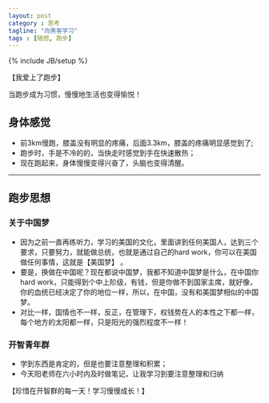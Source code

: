 ```yaml
---
layout: post
category : 思考
tagline: "向黑客学习"
tags : [随想, 跑步]
---
```

{% include JB/setup %}

【我爱上了跑步】

当跑步成为习惯，慢慢地生活也变得愉悦！

## 身体感觉

* 前3km慢跑，膝盖没有明显的疼痛，后面3.3km，膝盖的疼痛明显感觉到了;
* 跑步时，手是不冷的的，当快走时感觉到手在快速散热；
* 现在跑起来，身体慢慢变得兴奋了，头脑也变得清醒。

***

## 跑步思想

### 关于中国梦

* 因为之前一直再练听力，学习的美国的文化，里面讲到任何美国人，达到三个要求，只要努力，就能做总统，也就是通过自己的hard work，你可以在美国做任何事情，这就是【美国梦】 。
* 要是，换做在中国呢？现在都说中国梦，我都不知道中国梦是什么，在中国你hard work，只能得到个中上阶级，有钱，但是你做不到国家主席，就好像，你的血统已经决定了你的地位一样，所以，在中国，没有和美国梦相似的中国梦。
* 对比一样，国情也不一样，反正，在管理下，权钱势在人的本性之下都一样，每个地方的太阳都一样，只是阳光的强烈程度不一样！

### 开智青年群

* 学到东西是肯定的，但是也要注意整理和积累；
* 今天阳老师在六小时内及时做笔记，让我学习到要注意整理和归纳

【珍惜在开智群的每一天！学习慢慢成长！】